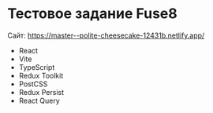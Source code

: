 # Тестовое задание Fuse8
Сайт: https://master--polite-cheesecake-12431b.netlify.app/

- React
- Vite
- TypeScript
- Redux Toolkit
- PostCSS
- Redux Persist
- React Query
